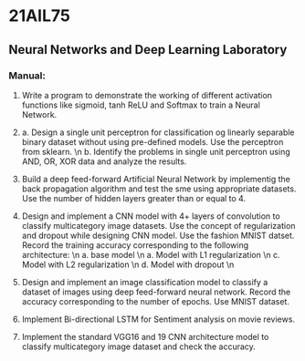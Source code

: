 # 21AIL75 
## Neural Networks and Deep Learning Laboratory

### Manual:
1. Write a program to demonstrate the working of different activation functions like sigmoid, tanh ReLU and Softmax to train a Neural Network.

2. 
    a. Design a single unit perceptron for classification og linearly separable binary dataset without using pre-defined models. Use the perceptron from sklearn. \n
    b. Identify the problems in single unit perceptron using AND, OR, XOR data and analyze the results.

3. Build a deep feed-forward Artificial Neural Network by implementig the back propagation algorithm and test the sme using appropriate datasets. Use the number of hidden layers greater than or equal to 4.

4. Design and implement a CNN model with 4+ layers of convolution to classify multicategory image datasets. Use the concept of regularization and dropout while designing CNN model. Use the fashion MNIST datset. Record the training accuracy corresponding to the following architecture: \n
    a. base model \n
    a. Model with L1 regularization \n
    c. Model with L2 regularization \n
    d. Model with dropout \n

5. Design and implement an image classification model to classify a dataset of images using deep feed-forward neural network. Record the accuracy corresponding to the number of epochs. Use MNIST dataset.

6. Implement Bi-directional LSTM for Sentiment analysis on movie reviews. 

7. Implement the standard VGG16 and 19 CNN architecture model to classify multicategory image dataset and check the accuracy.